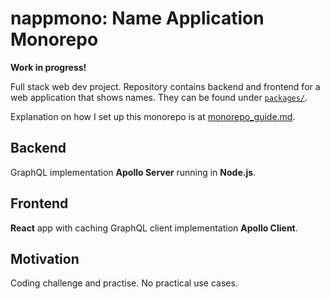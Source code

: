 # nappmono: Name Application Monorepo

**Work in progress!**

Full stack web dev project. Repository contains backend and frontend for a web application that shows names. They can be found under [`packages/`](packages).

Explanation on how I set up this monorepo is at [monorepo_guide.md](monorepo_guide.md).

## Backend

GraphQL implementation **Apollo Server** running in **Node.js**.

## Frontend

**React** app with caching GraphQL client implementation **Apollo Client**.

## Motivation

Coding challenge and practise. No practical use cases.